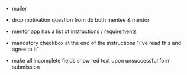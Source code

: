 - mailer
- drop motivation question from db both mentee & mentor
- mentor app has a list of instructions / requirements


- mandatory checkbox at the end of the instructions "i've read this and agree to it"
- make all incomplete fields show red text upon unsuccessful form submission
